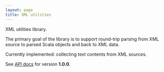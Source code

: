 ```yaml
---
layout: page
title: XML utilities
---
```



XML utilities library.

The primary goal of the library is to support round-trip parsing from XML source to parsed Scala objects and back to XML data.

Currently implemented:  collecting text contents from XML sources.

See [API docs](api/edu/holycross/shot/xmlutils/index.html) for version **1.0.0**.
